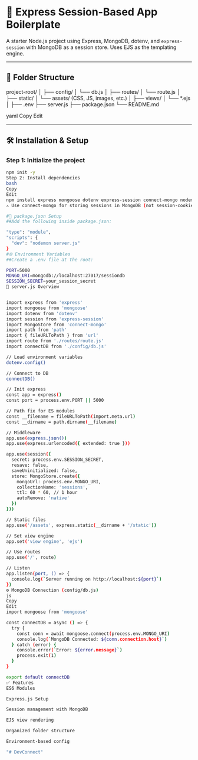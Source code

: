 # 🚀 Express Session-Based App Boilerplate

A starter Node.js project using Express, MongoDB, dotenv, and `express-session` with MongoDB as a session store. Uses EJS as the templating engine.

---

## 📁 Folder Structure

project-root/
│
├── config/
│ └── db.js
│
├── routes/
│ └── route.js
│
├── static/
│ └── assets/ (CSS, JS, images, etc.)
│
├── views/
│ └── *.ejs
│
├── .env
├── server.js
├── package.json
└── README.md

yaml
Copy
Edit

---

## 🛠️ Installation & Setup

### Step 1: Initialize the project

```bash
npm init -y
Step 2: Install dependencies
bash
Copy
Edit
npm install express mongoose dotenv express-session connect-mongo nodemon
⚠️ Use connect-mongo for storing sessions in MongoDB (not session-cookie).

#📜 package.json Setup
##Add the following inside package.json:

"type": "module",
"scripts": {
  "dev": "nodemon server.js"
}
#🌐 Environment Variables
##Create a .env file at the root:

PORT=5000
MONGO_URI=mongodb://localhost:27017/sessiondb
SESSION_SECRET=your_session_secret
🔌 server.js Overview


import express from 'express'
import mongoose from 'mongoose'
import dotenv from 'dotenv'
import session from 'express-session'
import MongoStore from 'connect-mongo'
import path from 'path'
import { fileURLToPath } from 'url'
import route from './routes/route.js'
import connectDB from './config/db.js'

// Load environment variables
dotenv.config()

// Connect to DB
connectDB()

// Init express
const app = express()
const port = process.env.PORT || 5000

// Path fix for ES modules
const __filename = fileURLToPath(import.meta.url)
const __dirname = path.dirname(__filename)

// Middleware
app.use(express.json())
app.use(express.urlencoded({ extended: true }))

app.use(session({
  secret: process.env.SESSION_SECRET,
  resave: false,
  saveUninitialized: false,
  store: MongoStore.create({
    mongoUrl: process.env.MONGO_URI,
    collectionName: 'sessions',
    ttl: 60 * 60, // 1 hour
    autoRemove: 'native'
  })
}))

// Static files
app.use('/assets', express.static(__dirname + '/static'))

// Set view engine
app.set('view engine', 'ejs')

// Use routes
app.use('/', route)

// Listen
app.listen(port, () => {
  console.log(`Server running on http://localhost:${port}`)
})
⚙️ MongoDB Connection (config/db.js)
js
Copy
Edit
import mongoose from 'mongoose'

const connectDB = async () => {
  try {
    const conn = await mongoose.connect(process.env.MONGO_URI)
    console.log(`MongoDB Connected: ${conn.connection.host}`)
  } catch (error) {
    console.error(`Error: ${error.message}`)
    process.exit(1)
  }
}

export default connectDB
✅ Features
ES6 Modules

Express.js Setup

Session management with MongoDB

EJS view rendering

Organized folder structure

Environment-based config

"# DevConnect" 
